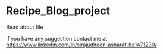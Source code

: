 # Recipe_Blog_project

Read about file 

if you have any suggestion contact me at https://www.linkedin.com/in/sirajudheen-asharaf-ba1471230/
